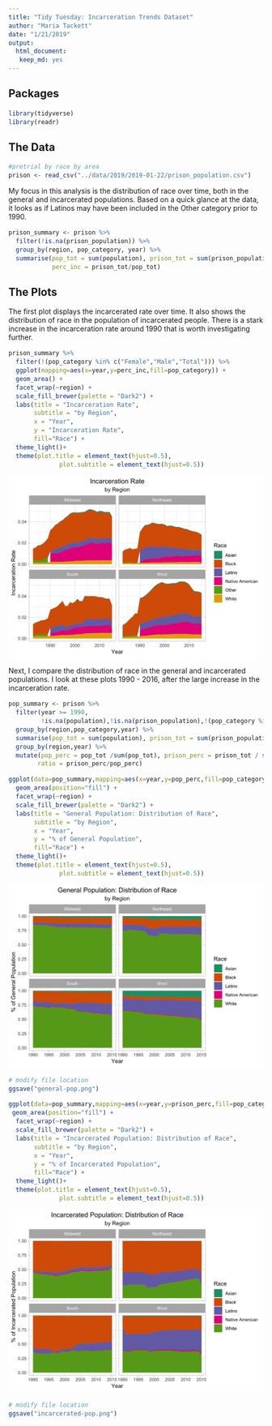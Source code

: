 ```yaml
---
title: "Tidy Tuesday: Incarceration Trends Dataset"
author: "Maria Tackett"
date: "1/21/2019"
output: 
  html_document:
   keep_md: yes
---
```




## Packages

```r
library(tidyverse)
library(readr)
```

## The Data


```r
#pretrial by race by area
prison <- read_csv("../data/2019/2019-01-22/prison_population.csv")
```


My focus in this analysis is the distribution of race over time, both in the general and incarcerated populations. Based on a quick glance at the data, it looks as if Latinos may have been included in the Other category prior to 1990. 


```r
prison_summary <- prison %>%
  filter(!is.na(prison_population)) %>%
  group_by(region, pop_category, year) %>%
  summarise(pop_tot = sum(population), prison_tot = sum(prison_population),
            perc_inc = prison_tot/pop_tot)
```


## The Plots 

The first plot displays the incarcerated rate over time. It also shows the distribution of race in the population of incarcerated people. There is a stark increase in the incarceration rate around 1990 that is worth investigating further.


```r
prison_summary %>%
  filter(!(pop_category %in% c("Female","Male","Total"))) %>%
  ggplot(mapping=aes(x=year,y=perc_inc,fill=pop_category)) + 
  geom_area() + 
  facet_wrap(~region) + 
  scale_fill_brewer(palette = "Dark2") + 
  labs(title = "Incarceration Rate",
       subtitle = "by Region", 
       x = "Year",
       y = "Incarceration Rate",
       fill="Race") + 
  theme_light()+
  theme(plot.title = element_text(hjust=0.5), 
              plot.subtitle = element_text(hjust=0.5))
```

![](incarceration-trends-analysis_files/figure-html/prison-over-time-1.png)<!-- -->


Next, I compare the distribution of race in the general and incarcerated populations. I look at these plots  1990 - 2016, after the large increase in the incarceration rate.


```r
pop_summary <- prison %>%
  filter(year >= 1990, 
         !is.na(population),!is.na(prison_population),!(pop_category %in% c("Female","Male","Total"))) %>%
  group_by(region,pop_category,year) %>%
  summarise(pop_tot = sum(population), prison_tot = sum(prison_population)) %>%
  group_by(region,year) %>%
  mutate(pop_perc = pop_tot /sum(pop_tot), prison_perc = prison_tot / sum(prison_tot),
        ratio = prison_perc/pop_perc)
```


```r
ggplot(data=pop_summary,mapping=aes(x=year,y=pop_perc,fill=pop_category)) + 
  geom_area(position="fill") + 
  facet_wrap(~region) +
  scale_fill_brewer(palette = "Dark2") + 
  labs(title = "General Population: Distribution of Race",
       subtitle = "by Region", 
       x = "Year",
       y = "% of General Population",
       fill="Race") + 
  theme_light()+
  theme(plot.title = element_text(hjust=0.5), 
              plot.subtitle = element_text(hjust=0.5))
```

![](incarceration-trends-analysis_files/figure-html/unnamed-chunk-4-1.png)<!-- -->


```r
# modify file location
ggsave("general-pop.png")
```


```r
ggplot(data=pop_summary,mapping=aes(x=year,y=prison_perc,fill=pop_category)) + 
 geom_area(position="fill") + 
  facet_wrap(~region) +
  scale_fill_brewer(palette = "Dark2") + 
  labs(title = "Incarcerated Population: Distribution of Race",
       subtitle = "by Region", 
       x = "Year",
       y = "% of Incarcerated Population",
       fill="Race") + 
  theme_light()+
  theme(plot.title = element_text(hjust=0.5), 
              plot.subtitle = element_text(hjust=0.5))
```

![](incarceration-trends-analysis_files/figure-html/unnamed-chunk-5-1.png)<!-- -->


```r
# modify file location
ggsave("incarcerated-pop.png")
```






